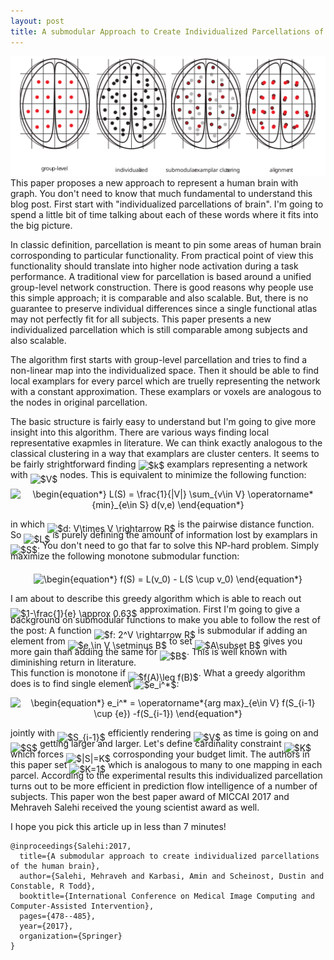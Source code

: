 ```yaml
---
layout: post
title: A submodular Approach to Create Individualized Parcellations of the Human Brain
---
```


<center>
<img src="/images/individualized-parcellation.svg"/>
</center>
This paper proposes a new approach to represent a human brain with graph. 
You don't need to know that much fundamental to understand this blog post. 
First start with "individualized parcellations of brain". 
I'm going to spend a little bit of time talking about each of these words where it fits into the big picture. 

In classic definition, parcellation is meant to pin some areas of human brain corrosponding to particular functionality.
From practical point of view this functionality should translate into higher node activation during a task performance.
A traditional view for parcellation is based around a unified group-level network construction.
There is good reasons why people use this simple approach; it is comparable and also scalable.
But, there is no guarantee to preserve individual differences since a single functional atlas may not perfectly fit for all subjects.
This paper presents a new individualized parcellation which is still comparable among subjects and also scalable.   

The algorithm first starts with group-level parcellation and tries to find a non-linear map into the individualized space. 
Then it should be able to find local examplars for every parcel which are truelly representing the network with a constant approximation. 
These examplars or voxels are analogous to the nodes in original parcellation. 

The basic structure is fairly easy to understand but I'm going to give more insight into this algorithm.
There are various ways finding local representative exapmles in literature. 
We can think exactly analogous to the classical clustering in a way that examplars are cluster centers. 
It seems to be fairly strightforward finding <img alt="$k$" style="position:relative; top:2px;" src="https://rawgit.com/dadashkarimi/dadashkarimi.github.io/master/svgs/63bb9849783d01d91403bc9a5fea12a2.svg?sanitize=true"/> examplars representing a network with <img alt="$V$" style="position:relative; top:7px;" src="https://rawgit.com/dadashkarimi/dadashkarimi.github.io/master/svgs/a9a3a4a202d80326bda413b5562d5cd1.svg?sanitize=true"/> nodes. 
This is equivalent to minimize the following function:

<p align="center"><img alt="\begin{equation*}&#10;L(S) = \frac{1}{|V|} \sum_{v\in V} \operatorname*{min}_{e\in S} d(v,e)&#10;\end{equation*}" src="https://rawgit.com/dadashkarimi/dadashkarimi.github.io/master/svgs/57507f369cdd88de7b24c9ae60125760.svg?sanitize=true" align="middle" width="189.8226pt" height="42.18621pt"/></p> 

in which <img alt="$d: V\times V \rightarrow R$" style="position:relative; top:7px;" src="https://rawgit.com/dadashkarimi/dadashkarimi.github.io/master/svgs/75af9f1e53f51bb7d43e0a269eb72640.svg?sanitize=true"/> is the pairwise distance function. 
So <img alt="$L$" style="position:relative; top:7px;" src="https://rawgit.com/dadashkarimi/dadashkarimi.github.io/master/svgs/ddcb483302ed36a59286424aa5e0be17.svg?sanitize=true"/> is purely defining the amount of information lost by examplars in <img alt="$S$" style="position:relative; top:7px;" src="https://rawgit.com/dadashkarimi/dadashkarimi.github.io/master/svgs/e257acd1ccbe7fcb654708f1a866bfe9.svg?sanitize=true"/>.
You don't need to go that far to solve this NP-hard problem. 
Simply maximize the following monotone submodular function:

<p align="center"><img alt="\begin{equation*}&#10;f(S) = L(v_0) - L(S \cup v_0)&#10;\end{equation*}" src="https://rawgit.com/dadashkarimi/dadashkarimi.github.io/master/svgs/4ce90c05cbb8a649a8e2d8bb5b634342.svg?sanitize=true" align="middle" width="183.03285pt" height="16.376943pt"/></p>

I am about to describe this greedy algorithm which is able to reach out <img alt="$1-\frac{1}{e} \approx 0.63$" style="position:relative; top:7px;" src="https://rawgit.com/dadashkarimi/dadashkarimi.github.io/master/svgs/b46de78229bbea80956828bd7672c96a.svg?sanitize=true"/> approximation. 
First I'm going to give a background on submodular functions to make you able to follow the rest of the post:
A function <img alt="$f: 2^V \rightarrow R$" style="position:relative; top:7px;" src="https://rawgit.com/dadashkarimi/dadashkarimi.github.io/master/svgs/c3b418c77a2185211b74ec96df8bbda8.svg?sanitize=true"/> is submodular if adding an element from <img alt="$e \in V \setminus B$" style="position:relative; top:7px;" src="https://rawgit.com/dadashkarimi/dadashkarimi.github.io/master/svgs/312b9a7bf4396414aad77816613cabd5.svg?sanitize=true"/> to set <img alt="$A\subset B$" style="position:relative; top:7px;" src="https://rawgit.com/dadashkarimi/dadashkarimi.github.io/master/svgs/df2b50fa32a9fc56c2b82e00b1789871.svg?sanitize=true"/> gives you more gain than adding the same for <img alt="$B$" style="position:relative; top:7px;" src="https://rawgit.com/dadashkarimi/dadashkarimi.github.io/master/svgs/61e84f854bc6258d4108d08d4c4a0852.svg?sanitize=true"/>.
This is well known with diminishing return in literature.  
This function is monotone if <img alt="$f(A)\leq f(B)$" style="position:relative; top:7px;" src="https://rawgit.com/dadashkarimi/dadashkarimi.github.io/master/svgs/ea3e88ab4c7c6bbf00b73c1dda90ed5a.svg?sanitize=true"/>.
What a greedy algorithm does is to find single element <img alt="$e_i^*$" style="position:relative; top:2px;" src="https://rawgit.com/dadashkarimi/dadashkarimi.github.io/master/svgs/09ea97675fb14fed3278a445a5497699.svg?sanitize=true"/>:
<p align="center"><img alt="\begin{equation*}&#10;e_i^* = \operatorname*{arg max}_{e\in V} f(S_{i-1} \cup {e}) -f(S_{i-1}) &#10;\end{equation*}" src="https://rawgit.com/dadashkarimi/dadashkarimi.github.io/master/svgs/37a892eb10c2a5ce5d409c1dc9e98b6d.svg?sanitize=true" align="middle" width="248.8893pt" height="26.949285pt"/></p>
 
jointly with <img alt="$S_{i-1}$" style="position:relative; top:7px;" src="https://rawgit.com/dadashkarimi/dadashkarimi.github.io/master/svgs/e1ba7f65dbf7a9476a3aeb62c774cfd2.svg?sanitize=true"/> efficiently rendering <img alt="$V$" style="position:relative; top:7px;" src="https://rawgit.com/dadashkarimi/dadashkarimi.github.io/master/svgs/a9a3a4a202d80326bda413b5562d5cd1.svg?sanitize=true"/> as time is going on and <img alt="$S$" style="position:relative; top:7px;" src="https://rawgit.com/dadashkarimi/dadashkarimi.github.io/master/svgs/e257acd1ccbe7fcb654708f1a866bfe9.svg?sanitize=true"/> getting larger and larger.
Let's define cardinality constraint <img alt="$K$" style="position:relative; top:7px;" src="https://rawgit.com/dadashkarimi/dadashkarimi.github.io/master/svgs/d6328eaebbcd5c358f426dbea4bdbf70.svg?sanitize=true"/> which forces <img alt="$|S|=K$" style="position:relative; top:7px;" src="https://rawgit.com/dadashkarimi/dadashkarimi.github.io/master/svgs/84f732208e4c3c597db6fcbe53c45b14.svg?sanitize=true"/> corrosponding your budget limit. 
The authors in this paper set <img alt="$K=1$" style="position:relative; top:7px;" src="https://rawgit.com/dadashkarimi/dadashkarimi.github.io/master/svgs/fd875db432e0720b3d70a7f3b15319b0.svg?sanitize=true"/> which is analogous to many to one mapping in each parcel. 
According to the experimental results this individualized parcellation turns out to be more efficient in prediction flow intelligence of a number of subjects. 
This paper won the best paper award of MICCAI 2017 and Mehraveh Salehi received the young scientist award as well.

I hope you pick this article up in less than 7 minutes!

```
@inproceedings{Salehi:2017,
  title={A submodular approach to create individualized parcellations of the human brain},
  author={Salehi, Mehraveh and Karbasi, Amin and Scheinost, Dustin and Constable, R Todd},
  booktitle={International Conference on Medical Image Computing and Computer-Assisted Intervention},
  pages={478--485},
  year={2017},
  organization={Springer}
}
``` 

